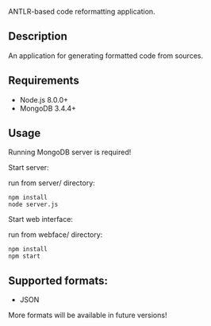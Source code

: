 ANTLR-based code reformatting application.

## Description

An application for generating formatted code from sources.

## Requirements
  - Node.js 8.0.0+
  - MongoDB 3.4.4+

## Usage

Running MongoDB server is required!

Start server:

run from server/ directory:
 ```
 npm install
 node server.js
 ```

Start web interface:

run from webface/ directory:
 ```
 npm install
 npm start
 ```

## Supported formats:

  - JSON

  More formats will be available in future versions!
